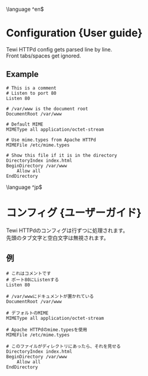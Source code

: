 \language ^en$
# Configuration {User guide}
Tewi HTTPd config gets parsed line by line.\
Front tabs/spaces get ignored.

## Example
```
# This is a comment
# Listen to port 80
Listen 80

# /var/www is the document root
DocumentRoot /var/www

# Default MIME
MIMEType all application/octet-stream

# Use mime.types from Apache HTTPd
MIMEFile /etc/mime.types

# Show this file if it is in the directory
DirectoryIndex index.html
BeginDirectory /var/www
	Allow all
EndDirectory
```
\language ^jp$
# コンフィグ {ユーザーガイド}
Tewi HTTPdのコンフィグは行ずつに処理されます。\
先頭のタブ文字と空白文字は無視されます。

## 例
```
# これはコメントです
# ポート80にListenする
Listen 80

# /var/wwwにドキュメントが置かれている
DocumentRoot /var/www

# デフォルトのMIME
MIMEType all application/octet-stream

# Apache HTTPdのmime.typesを使用
MIMEFile /etc/mime.types

# このファイルがディレクトリにあったら、それを見せる
DirectoryIndex index.html
BeginDirectory /var/www
	Allow all
EndDirectory
```
